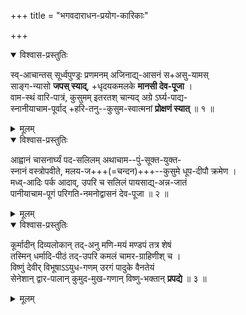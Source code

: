 +++
title = "भगवदाराधन-प्रयोग-कारिकाः"

+++

<details open><summary>विश्वास-प्रस्तुतिः</summary>

स्व्-आचान्तस् सूर्ध्वपुण्ड्रः प्रणमनम् अजिनाद्य्-आसनं स+असु-यामस्  
साङ्ग-न्यासो **जपस् स्याद्**, +धृदयकमलके **मानसी देव-पूजा** ।  
वाम-स्थं वारि-पात्रं, कुसुमम् इतरतश् चान्यद् अग्रे ऽर्घ्य-पाद्य-  
स्नानीयाचाम-पूर्वाद् +हरि-तनु--कुसुम-स्वात्मनां **प्रोक्षणं स्यात्** ॥ १ ॥
</details>

<details><summary>मूलम्</summary>

स्वाचान्तस्सूर्ध्वपुण्ड्रः प्रणमनमजिनाद्यासनं सासुयाम-  
स्साङ्गन्यासो जपस्स्याद्धृदयकमलके मानसी देवपूजा ।  
वामस्थं वारिपात्रं कुसुममितरतश्चान्यदग्रेऽर्घ्यपाद्य-  
स्नानीयाचामपूर्वाद्धरितनुकुसुमस्वात्मनां प्रोक्षणं स्यात् ॥ १ ॥
</details>


<details open><summary>विश्वास-प्रस्तुतिः</summary>

आह्वानं चासनार्घ्यं पद-सलिलम् अथाचाम--पुं-सूक्त-युक्त-  
स्नानं वस्त्रोपवीते, मलय-ज+++(=चन्दन)+++--कुसुमे धूप-दीपौ क्रमेण ।  
मध्व्-आदिः पर्क आदाव्, उपरि च सलिलं पायसाद्य्-अन्न-जातं  
पानीयाचाम-पूगं परिगति-नमनोद्वासनं देव-पूजा ॥ २ ॥
</details>

<details><summary>मूलम्</summary>

आह्वानं चासनार्घ्यं पदसलिलमथाचामपुंसूक्तयुक्त-  
स्नानं वस्त्रोपवीते मलयजकुसुमे धूपदीपौ क्रमेण ।  
मध्वादिः पर्क आदावुपरि च सलिलं पायसाद्यन्नजातं  
पानीयाचामपूगं परिगतिनमनोद्वासनं देवपूजा ॥ २ ॥
</details>


<details open><summary>विश्वास-प्रस्तुतिः</summary>

कूर्मादीन् दिव्यलोकान् तद्-अनु मणि-मयं मण्डपं तत्र शेषं  
तस्मिन् धर्मादि-पीठं तद्-उपरि कमलं चामर-ग्राहिणीश् च ।  
विष्णुं देवीर् विभूषाऽऽयुध-गणम् उरगं पादुके वैनतेयं  
सेनेशान् द्वार-पालान् कुमुद-मुख-गणान् विष्णु-भक्तान् **प्रपद्ये** ॥ ३ ॥
</details>

<details><summary>मूलम्</summary>

कूर्मादीन् दिव्यलोकान्तदनु मणिमयं मण्डपं तत्र शेषं  
तस्मिन् धर्मादिपीठं तदुपरि कमलं चामरग्राहिणीश्च ।  
विष्णुं देवीर्विभूषायुधगणमुरगं पादुके वैनतेयं  
सेनेशान्द्वांरपालान्कुमुदमुखगणान्विष्णुभक्तान्प्रपद्ये ॥ ३ ॥
</details>